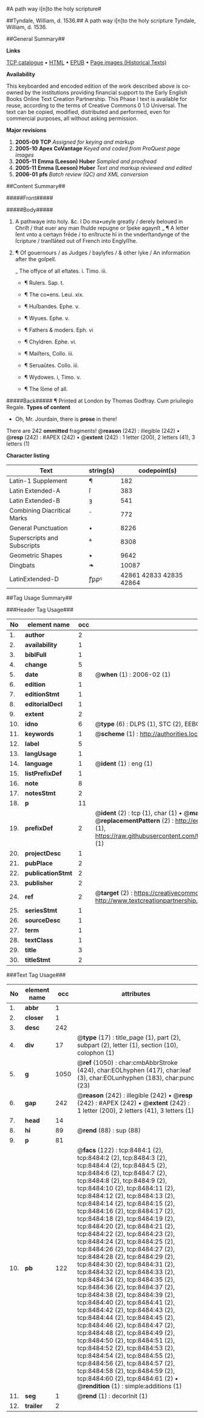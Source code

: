 #A path way i[n]to the holy scripture#

##Tyndale, William, d. 1536.##
A path way i[n]to the holy scripture
Tyndale, William, d. 1536.

##General Summary##

**Links**

[TCP catalogue](http://www.ota.ox.ac.uk/tcp/)  • 
[HTML](http://tei.it.ox.ac.uk/tcp/Texts-HTML/free/A14/A14150.html)  • 
[EPUB](http://tei.it.ox.ac.uk/tcp/Texts-EPUB/free/A14/A14150.epub) • 
[Page images (Historical Texts)](https://data.historicaltexts.jisc.ac.uk/view?pubId=eebo-99843731e&pageId=eebo-99843731e-8484-1)

**Availability**

This keyboarded and encoded edition of the
	       work described above is co-owned by the institutions
	       providing financial support to the Early English Books
	       Online Text Creation Partnership. This Phase I text is
	       available for reuse, according to the terms of Creative
	       Commons 0 1.0 Universal. The text can be copied,
	       modified, distributed and performed, even for
	       commercial purposes, all without asking permission.

**Major revisions**

1. __2005-09__ __TCP__ *Assigned for keying and markup*
1. __2005-10__ __Apex CoVantage__ *Keyed and coded from ProQuest page images*
1. __2005-11__ __Emma (Leeson) Huber__ *Sampled and proofread*
1. __2005-11__ __Emma (Leeson) Huber__ *Text and markup reviewed and edited*
1. __2006-01__ __pfs__ *Batch review (QC) and XML conversion*

##Content Summary##

#####Front#####

#####Body#####

1. A pathwaye into holy. &c.
I Do ma•ueyle greatly / derely beloued in Chriſt / that euer any man ſhulde repugne or ſpeke agaynſt
    _ ¶ A letter ſent vnto a certayn frēde / to enſtructe hī in the vnderſtandynge of the ſcripture / tranſlāted out of French into Englyſſhe.

1. ¶ Of gouernours / as Judges / baylyfes / & other lyke / An information after the goſpell.

    _ The offyce of all eſtates. i. Timo. iii.

      * ¶ Rulers. Sap. t.

      * ¶ The co•ens. Leui. xix.

      * ¶ Huſbandes. Ephe. v.

      * ¶ Wyues. Ephe. v.

      * ¶ Fathers & moders. Eph. vi

      * ¶ Chyldren. Ephe. vi.

      * ¶ Maiſters, Collo. iii.

      * ¶ Seruaūtes. Collo. iii.

      * ¶ Wydowes. i, Timo. v.

      * ¶ The ſōme of all.

#####Back#####
¶ Printed at London by Thomas Godfray. Cum priuilegio Regale.
**Types of content**

  * Oh, Mr. Jourdain, there is **prose** in there!

There are 242 **ommitted** fragments! 
 @__reason__ (242) : illegible (242)  •  @__resp__ (242) : #APEX (242)  •  @__extent__ (242) : 1 letter (200), 2 letters (41), 3 letters (1)

**Character listing**


|Text|string(s)|codepoint(s)|
|---|---|---|
|Latin-1 Supplement|¶|182|
|Latin Extended-A|ſ|383|
|Latin Extended-B|ȝ|541|
|Combining             Diacritical Marks|̄|772|
|General Punctuation|•|8226|
|Superscripts             and Subscripts|⁴|8308|
|Geometric Shapes|▪|9642|
|Dingbats|❧|10087|
|LatinExtended-D|ꝭꝑꝓꝰ|42861 42833 42835 42864|

##Tag Usage Summary##

###Header Tag Usage###

|No|element name|occ|attributes|
|---|---|---|---|
|1.|__author__|2||
|2.|__availability__|1||
|3.|__biblFull__|1||
|4.|__change__|5||
|5.|__date__|8| @__when__ (1) : 2006-02 (1)|
|6.|__edition__|1||
|7.|__editionStmt__|1||
|8.|__editorialDecl__|1||
|9.|__extent__|2||
|10.|__idno__|6| @__type__ (6) : DLPS (1), STC (2), EEBO-CITATION (1), PROQUEST (1), VID (1)|
|11.|__keywords__|1| @__scheme__ (1) : http://authorities.loc.gov/ (1)|
|12.|__label__|5||
|13.|__langUsage__|1||
|14.|__language__|1| @__ident__ (1) : eng (1)|
|15.|__listPrefixDef__|1||
|16.|__note__|8||
|17.|__notesStmt__|2||
|18.|__p__|11||
|19.|__prefixDef__|2| @__ident__ (2) : tcp (1), char (1)  •  @__matchPattern__ (2) : ([0-9\-]+):([0-9IVX]+) (1), (.+) (1)  •  @__replacementPattern__ (2) : http://eebo.chadwyck.com/downloadtiff?vid=$1&page=$2 (1), https://raw.githubusercontent.com/textcreationpartnership/Texts/master/tcpchars.xml#$1 (1)|
|20.|__projectDesc__|1||
|21.|__pubPlace__|2||
|22.|__publicationStmt__|2||
|23.|__publisher__|2||
|24.|__ref__|2| @__target__ (2) : https://creativecommons.org/publicdomain/zero/1.0/ (1), http://www.textcreationpartnership.org/docs/. (1)|
|25.|__seriesStmt__|1||
|26.|__sourceDesc__|1||
|27.|__term__|1||
|28.|__textClass__|1||
|29.|__title__|3||
|30.|__titleStmt__|2||


###Text Tag Usage###

|No|element name|occ|attributes|
|---|---|---|---|
|1.|__abbr__|1||
|2.|__closer__|1||
|3.|__desc__|242||
|4.|__div__|17| @__type__ (17) : title_page (1), part (2), subpart (2), letter (1), section (10), colophon (1)|
|5.|__g__|1050| @__ref__ (1050) : char:cmbAbbrStroke (424), char:EOLhyphen (417), char:leaf (3), char:EOLunhyphen (183), char:punc (23)|
|6.|__gap__|242| @__reason__ (242) : illegible (242)  •  @__resp__ (242) : #APEX (242)  •  @__extent__ (242) : 1 letter (200), 2 letters (41), 3 letters (1)|
|7.|__head__|14||
|8.|__hi__|89| @__rend__ (88) : sup (88)|
|9.|__p__|81||
|10.|__pb__|122| @__facs__ (122) : tcp:8484:1 (2), tcp:8484:2 (2), tcp:8484:3 (2), tcp:8484:4 (2), tcp:8484:5 (2), tcp:8484:6 (2), tcp:8484:7 (2), tcp:8484:8 (2), tcp:8484:9 (2), tcp:8484:10 (2), tcp:8484:11 (2), tcp:8484:12 (2), tcp:8484:13 (2), tcp:8484:14 (2), tcp:8484:15 (2), tcp:8484:16 (2), tcp:8484:17 (2), tcp:8484:18 (2), tcp:8484:19 (2), tcp:8484:20 (2), tcp:8484:21 (2), tcp:8484:22 (2), tcp:8484:23 (2), tcp:8484:24 (2), tcp:8484:25 (2), tcp:8484:26 (2), tcp:8484:27 (2), tcp:8484:28 (2), tcp:8484:29 (2), tcp:8484:30 (2), tcp:8484:31 (2), tcp:8484:32 (2), tcp:8484:33 (2), tcp:8484:34 (2), tcp:8484:35 (2), tcp:8484:36 (2), tcp:8484:37 (2), tcp:8484:38 (2), tcp:8484:39 (2), tcp:8484:40 (2), tcp:8484:41 (2), tcp:8484:42 (2), tcp:8484:43 (2), tcp:8484:44 (2), tcp:8484:45 (2), tcp:8484:46 (2), tcp:8484:47 (2), tcp:8484:48 (2), tcp:8484:49 (2), tcp:8484:50 (2), tcp:8484:51 (2), tcp:8484:52 (2), tcp:8484:53 (2), tcp:8484:54 (2), tcp:8484:55 (2), tcp:8484:56 (2), tcp:8484:57 (2), tcp:8484:58 (2), tcp:8484:59 (2), tcp:8484:60 (2), tcp:8484:61 (2)  •  @__rendition__ (1) : simple:additions (1)|
|11.|__seg__|1| @__rend__ (1) : decorInit (1)|
|12.|__trailer__|2||
